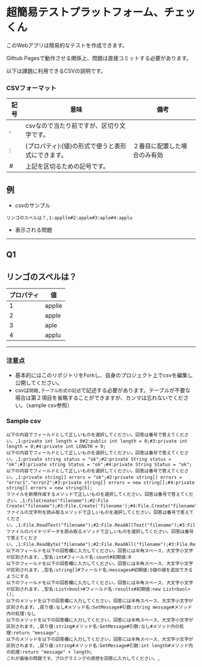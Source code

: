# 超簡易テストプラットフォーム、チェッくん
このWebアプリは簡易的なテストを作成できます。

Github Pagesで動作させる関係上、問題は直接コミットする必要があります。

以下は課題に利用できるCSVの説明です。

### CSVフォーマット

| 記号 | 意味 | 備考 |
| - | - | - |
| , | csvなので当たり前ですが、区切り文字です。 | |
| : | {プロパティ}:{値}の形式で使うと表形式にできます。| ２番目に配置した場合のみ有効 |
| # | 上記を区切るための記号です。| |

## 例
- csvのサンプル
```csv
リンゴのスペルは？,1:applle#2:apple#3:aple#4:applu
```
- 表示される問題
---

## Q1
## リンゴのスペルは？

| プロパティ | 値 |
| - | - |
| 1 | applle |
| 2 | apple |
| 3 | aple |
| 4 | applu |

---

### 注意点
- 基本的にはこのリポジトリをForkし、自身のプロジェクト上でcsvを編集し公開してください。
- csvは`問題,テーブル形式の記述`で記述する必要があります。テーブルが不要な場合は第２項目を省略することができますが、カンマは忘れないでください。（sample csv参照）

### Sample csv
```csv
以下の内容でフィールドとして正しいものを選択してください。回答は番号で答えてください。,1:private int length = 0#2:public int length = 0;#3:private int length = 0;#4:private int LENGTH = 0;
以下の内容でフィールドとして正しいものを選択してください。回答は番号で答えてください。,1:private string status = "ok";#2:private String status = "ok";#3:private string Status = "ok";#4:private String Status = "ok";
以下の内容でフィールドとして正しいものを選択してください。回答は番号で答えてください。,1:private string[] errors = "ok";#2:private string[] errors = "error1"."error2";#3:private string[] errors = new string[];#4:private string[] errors = new string[5];
ファイルを新規作成するメソッドで正しいものを選択してください。回答は番号で答えてください。,1:FileCreate("filename");#2:File Create("filename");#3:File.Create('filename');#4:File.Create("filename");
ファイルの文字列を読み取るメソッドで正しいものを選択してください。回答は番号で答えてください。,1:File.ReadText("filename");#2:File.ReadAllText("filename");#3:File.LeadAllText("filename");#4:File.ReadingText("filename");
ファイルのバイナリデータを読み取るメソッドで正しいものを選択してください。回答は番号で答えてください。,1:File.ReadByte("filename");#2:File.ReadAll("filename");#3:File.ReadByteArray("filename");#4:File.ReadAllBytes("filename");
以下のフィールドを以下の回答欄に入力してください。回答には半角スペース、大文字小文字が区別されます。,型名:int#フィールド名:count#初期値:0
以下のフィールドを以下の回答欄に入力してください。回答には半角スペース、大文字小文字が区別されます。,型名:string[]#フィールド名:messages#初期値:5個の値を追加できるようにする
以下のフィールドを以下の回答欄に入力してください。回答には半角スペース、大文字小文字が区別されます。,型名:List<bool>#フィールド名:results#初期値:new List<bool>();
以下のメソッドを以下の回答欄に入力してください。回答には半角スペース、大文字小文字が区別されます。,戻り値:なし#メソッド名:SetMessage#引数:string message#メソッド内の処理:なし
以下のメソッドを以下の回答欄に入力してください。回答には半角スペース、大文字小文字が区別されます。,戻り値:string#メソッド名:GetMessage#引数:なし#メソッド内の処理:return "message";
以下のメソッドを以下の回答欄に入力してください。回答には半角スペース、大文字小文字が区別されます。,戻り値:string#メソッド名:GetMessage#引数:int length#メソッド内の処理:return "message" + length;
これが最後の問題です。プログラミングの感想を回答に入力してください。,
```
